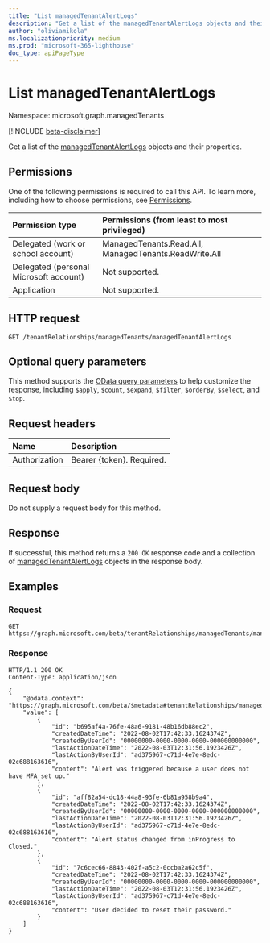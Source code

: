 ```yaml
---
title: "List managedTenantAlertLogs"
description: "Get a list of the managedTenantAlertLogs objects and their properties."
author: "oliviamikola"
ms.localizationpriority: medium
ms.prod: "microsoft-365-lighthouse"
doc_type: apiPageType
---
```


# List managedTenantAlertLogs
Namespace: microsoft.graph.managedTenants

[!INCLUDE [beta-disclaimer](../../includes/beta-disclaimer.md)]

Get a list of the [managedTenantAlertLogs](../resources/managedtenants-managedtenantalertlog.md) objects and their properties.

## Permissions
One of the following permissions is required to call this API. To learn more, including how to choose permissions, see [Permissions](/graph/permissions-reference).

|Permission type|Permissions (from least to most privileged)|
|:---|:---|
|Delegated (work or school account)|ManagedTenants.Read.All, ManagedTenants.ReadWrite.All|
|Delegated (personal Microsoft account)|Not supported.|
|Application|Not supported.|

## HTTP request

<!-- {
  "blockType": "ignored"
}
-->
``` http
GET /tenantRelationships/managedTenants/managedTenantAlertLogs
```

## Optional query parameters
This method supports the [OData query parameters](/graph/query-parameters) to help customize the response, including `$apply`, `$count`, `$expand`, `$filter`, `$orderBy`, `$select`, and `$top`.

## Request headers
|Name|Description|
|:---|:---|
|Authorization|Bearer {token}. Required.|

## Request body
Do not supply a request body for this method.

## Response

If successful, this method returns a `200 OK` response code and a collection of [managedTenantAlertLogs](../resources/managedtenants-managedtenantalertlog.md) objects in the response body.

## Examples

### Request

``` http
GET https://graph.microsoft.com/beta/tenantRelationships/managedTenants/managedTenantAlertLogs
```

### Response
<!-- {
  "blockType": "response",
  "truncated": true,
  "@odata.type": "Collection(microsoft.graph.managedTenants.managedTenantAlertLogs)"
}
-->
``` http
HTTP/1.1 200 OK
Content-Type: application/json

{
    "@odata.context": "https://graph.microsoft.com/beta/$metadata#tenantRelationships/managedTenants/managedTenantAlertLogs",
    "value": [
        {
            "id": "b695af4a-76fe-48a6-9181-48b16db88ec2",
            "createdDateTime": "2022-08-02T17:42:33.1624374Z",
            "createdByUserId": "00000000-0000-0000-0000-000000000000",
            "lastActionDateTime": "2022-08-03T12:31:56.1923426Z",
            "lastActionByUserId": "ad375967-c71d-4e7e-8edc-02c688163616",
            "content": "Alert was triggered because a user does not have MFA set up."
        },
        {
            "id": "aff82a54-dc18-44a8-93fe-6b81a958b9a4",
            "createdDateTime": "2022-08-02T17:42:33.1624374Z",
            "createdByUserId": "00000000-0000-0000-0000-000000000000",
            "lastActionDateTime": "2022-08-03T12:31:56.1923426Z",
            "lastActionByUserId": "ad375967-c71d-4e7e-8edc-02c688163616",
            "content": "Alert status changed from inProgress to Closed."
        },
        {
            "id": "7c6cec66-8843-402f-a5c2-0ccba2a62c5f",
            "createdDateTime": "2022-08-02T17:42:33.1624374Z",
            "createdByUserId": "00000000-0000-0000-0000-000000000000",
            "lastActionDateTime": "2022-08-03T12:31:56.1923426Z",
            "lastActionByUserId": "ad375967-c71d-4e7e-8edc-02c688163616",
            "content": "User decided to reset their password."
        }
    ]
}
```
